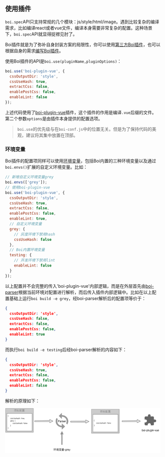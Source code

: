 ## 使用插件

`boi.spec`API只支持常规的几个模块：js/style/html/image。遇到比较复杂的编译需求，比如编译react或者vue文件，编译本身需要非常复杂的配置。这种场景下，`boi.spec`API就显得捉襟见肘了。

Boi插件就是为了弥补自身封装方案的局限性，你可以使用[第三方Boi插件](https://boijs.github.io/res/)，也可以根据自身的需求[编写Boi插件](_advance-plugin.md)。

使用Boi插件的API是`boi.use(pluginName,pluginOptions)`：

```JavaScript
boi.use('boi-plugin-vue', {
  cssOutputDir: 'style',
  cssUseHash: true,
  extractCss: false,
  enablePostCss: false,
  enableLint: false
});
```

上述代码使用了[boi-plugin-vue](https://github.com/boijs/boi-plugin-vue)插件，这个插件的作用是编译`.vue`后缀的文件。第二个参数`options`是由插件本身提供的配置选项。

> `boi.use`的优先级与在`boi-conf.js`中的位置无关。但是为了保持代码的美观，建议将其集中放置在顶部。

### 环境变量
Boi插件的配置项同样可以使用[环境变量](_envs.md)，包括Boi内置的三种环境变量以及通过`boi.envs()`扩展的自定义环境变量。比如：
```JavaScript
// 新增自定义环境变量grey
boi.envs(['grey']);
// 使用boi-plugin-vue
boi.use('boi-plugin-vue', {
  cssOutputDir: 'style',
  cssUseHash: true,
  extractCss: false,
  enablePostCss: false,
  enableLint: true,
  // 自定义环境变量
  grey: {
    // 灰度环境下禁用hash
    cssUseHash: false
  },
  // Boi内置环境变量
  testing: {
    // 开发环境下禁用lint
    enableLint: false
  }
});
```

以上配置并不会完整的传入'boi-plugin-vue'内部逻辑，而是在外层首先由[boi-parser](https://github.com/boijs/boi-parser)根据当前环境对配置进行解析，而后传入插件内部逻辑中。比如在以上配置基础上运行`boi build -e grey`，经boi-parser解析后的配置项等价于：
```json
{
  cssOutputDir: 'style',
  cssUseHash: false,
  extractCss: false,
  enablePostCss: false,
  enableLint: true
}
```

而执行`boi build -e testing`后经boi-parser解析的内容如下：
```json
{
  cssOutputDir: 'style',
  cssUseHash: true,
  extractCss: false,
  enablePostCss: false,
  enableLint: false
}
```

解析的原理如下：

![](/assets/parser.png)
